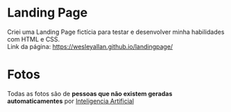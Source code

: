 # Landing Page
Criei uma Landing Page fictícia para testar e desenvolver minha habilidades com HTML e CSS.  
Link da página: <https://wesleyallan.github.io/landingpage/>

# Fotos
Todas as fotos são de **pessoas que não existem geradas automaticamentes** por [Inteligencia Artificial](https://thispersondoesnotexist.com/) 
